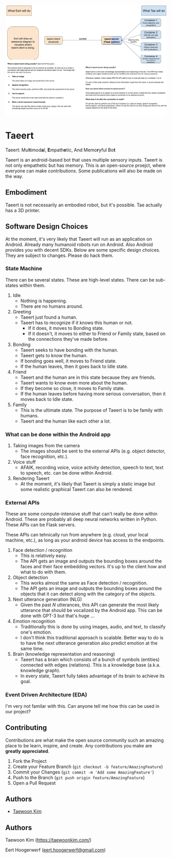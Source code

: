 ![taeert-architecture](taeert-architecture.jpg)

# Taeert

Taeert: Mul**t**imod**a**l, **E**mpath**e**tic, And Memo**r**yful Bo**t**

Taeert is an android-based bot that uses multiple sensory inputs. Taeert is not only empathetic but has memory.
This is an open-source proejct, where everyone can make contributions. Some publications will also be made on the way.

## Embodiment

Taeert is not necessarily an embodied robot, but it's possible. Tae actually has a 3D printer.

## Software Design Choices

At the moment, it's very likely that Taeert will run as an application on Android. Already many humanoid robots run on Android. Also Android provides you with decent SDKs. Below are some specific design choices. They are subject to changes. Please do hack them.

### State Machine

There can be several states. These are high-level states. There can be sub-states within them.

1. Idle
   * Nothing is happening.
   * There are no humans around.
2. Greeting
   * Taeert just found a human.
   * Taeert has to recognize if it knows this human or not.
     * If it does, it moves to Bonding state.
     * If it doesn't, it moves to either to Friend or Family state, based on the connections they've made before.
3. Bonding
   * Taeert seeks to have bonding with the human.
   * Taeert gets to know the human.
   * If bonding goes well, it moves to Friend state.
   * If the human leaves, then it goes back to Idle state.
4. Friend
   * Taeert and the human are in this state because they are friends.
   * Taeert wants to know even more about the human.
   * If they become so close, it moves to Family state.
   * If the human leaves before having more serious conversation, then it moves back to Idle state.
5. Family
   * This is the ultimate state. The purpose of Taeert is to be family with humans.
   * Taeert and the human like each other a lot.


### What can be done within the Android app

1. Taking images from the camera
    * The images should be sent to the external APIs (e.g. object detector, face recognition, etc.).
2. Voice stuff
    * AFAIK, recording voice, voice activity detection, speech to text, text to speech, etc. can be done within Android.
3. Rendering Taeert
    * At the moment, it's likely that Taeert is simply a static image but some realistic graphical Taeert can also be rendered.

### External APIs

These are some compute-intensive stuff that can't really be done within Android. These are probably all deep neural networks written in Python. These APIs can be Flask servers.

These APIs can tehnically run from anywhere (e.g. cloud, your local machine, etc.), as long as your android device has access to the endpoints.

1. Face detection / recognition
    * This is relatively easy. 
    * The API gets an image and outputs the bounding boxes around the faces and their face embedding vectors. It's up to the client how and what to do with them.
2. Object detection
    * This works almost the same as Face detection / recognition.
    * The API gets an image and outputs the bounding boxes around the objects that it can detect along with the category of the objects.
3. Next utterance generation (NLG)
    * Given the past $N$ utterances, this API can generate the most likely utterance that should be vocalized by the Android app. This can be done with GPT-3 but that's huge ...
4. Emotion recognition
    * Traditionally this is done by using images, audio, and text, to classify one's emotion.
    * I don't think this traditional approach is scalable. Better way to do is to have the next utterance generation also predict emotion at the same time.
5. Brain (knowledge representation and reasoning)
    * Taeert has a brain which consists of a bunch of symbols (entities) connected with edges (relations). This is a knowledge base (a.k.a. knowledge graph).
    * In every state, Taeert fully takes advantage of its brain to achieve its goal.

### Event Driven Architecture (EDA)

I'm very not familar with this. Can anyone tell me how this can be used in our project?

## Contributing

Contributions are what make the open source community such an amazing place to be learn, inspire, and create. Any contributions you make are **greatly appreciated**.

1. Fork the Project
2. Create your Feature Branch (`git checkout -b feature/AmazingFeature`)
3. Commit your Changes (`git commit -m 'Add some AmazingFeature'`)
4. Push to the Branch (`git push origin feature/AmazingFeature`)
5. Open a Pull Request


## Authors

* [Taewoon Kim](https://taewoonkim.com/) 

## Authors

Taewoon Kim (https://taewoonkim.com/)

Eert Hoogerwerf (eert.hoogerwerf@gmail.com)
